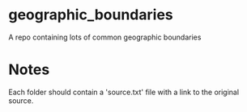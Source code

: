 # geographic_boundaries

A repo containing lots of common geographic boundaries

# Notes

Each folder should contain a 'source.txt' file with a link to the original source.
